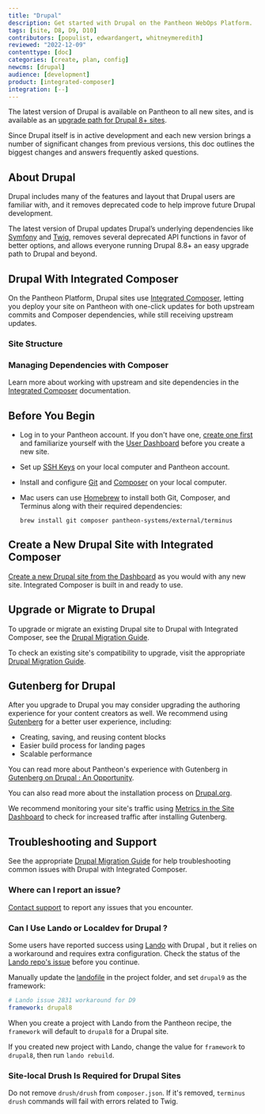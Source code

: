 ```yaml
---
title: "Drupal"
description: Get started with Drupal on the Pantheon WebOps Platform.
tags: [site, D8, D9, D10]
contributors: [populist, edwardangert, whitneymeredith]
reviewed: "2022-12-09"
contenttype: [doc]
categories: [create, plan, config]
newcms: [drupal]
audience: [development]
product: [integrated-composer]
integration: [--]
---
```


The latest version of Drupal is available on Pantheon to all new sites, and is available as an [upgrade path for Drupal 8+ sites](/drupal-migration).

Since Drupal itself is in active development and each new version brings a number of significant changes from previous versions, this doc outlines the biggest changes and answers frequently asked questions.

## About Drupal

Drupal includes many of the features and layout that Drupal users are familiar with, and it removes deprecated code to help improve future Drupal development.

The latest version of Drupal updates Drupal’s underlying dependencies like [Symfony](https://symfony.com/) and [Twig](https://twig.symfony.com/), removes several deprecated API functions in favor of better options, and allows everyone running Drupal 8.8+ an easy upgrade path to Drupal and beyond.

## Drupal With Integrated Composer

On the Pantheon Platform, Drupal sites use [Integrated Composer](/guides/integrated-composer), letting you deploy your site on Pantheon with one-click updates for both upstream commits and Composer dependencies, while still receiving upstream updates.

### Site Structure

<Partial file="ic-upstream-structure.md" />

### Managing Dependencies with Composer

Learn more about working with upstream and site dependencies in the [Integrated Composer](/guides/integrated-composer) documentation.

## Before You Begin

- Log in to your Pantheon account. If you don't have one, [create one first](https://pantheon.io/register?docs) and familiarize yourself with the [User Dashboard](/guides/quickstart/user-dashboard) before you create a new site.

- Set up [SSH Keys](/ssh-keys) on your local computer and Pantheon account.

- Install and configure [Git](/guides/git/git-config) and [Composer](https://getcomposer.org/download/) on your local computer.

- Mac users can use [Homebrew](https://brew.sh/) to install both Git, Composer,  and Terminus along with their required dependencies:

     ```bash{promptUser:user}
     brew install git composer pantheon-systems/external/terminus
     ```

## Create a New Drupal Site with Integrated Composer

[Create a new Drupal site from the Dashboard](/guides/legacy-dashboard/create-sites) as you would with any new site. Integrated Composer is built in and ready to use.

## Upgrade or Migrate to Drupal 

To upgrade or migrate an existing Drupal site to Drupal with Integrated Composer, see the [Drupal Migration Guide](/drupal-migration).

To check an existing site's compatibility to upgrade, visit the appropriate [Drupal Migration Guide](/drupal-migration).

## Gutenberg for Drupal 

After you upgrade to Drupal you may consider upgrading the authoring experience for your content creators as well. We recommend using [Gutenberg](https://www.drupal.org/project/gutenberg) for a better user experience, including:

 - Creating, saving, and reusing content blocks
 - Easier build process for landing pages
 - Scalable performance

You can read more about Pantheon's experience with Gutenberg in [Gutenberg on Drupal : An Opportunity](https://pantheon.io/blog/gutenberg-drupal).

You can also read more about the installation process on [Drupal.org](https://www.drupal.org/docs/contributed-modules/gutenberg/installation-and-upgrades).

We recommend monitoring your site's traffic using [Metrics in the Site Dashboard](/guides/legacy-dashboard/metrics) to check for increased traffic after installing Gutenberg.

## Troubleshooting and Support

See the appropriate [Drupal Migration Guide](/drupal-migration) for help troubleshooting common issues with Drupal with Integrated Composer.

### Where can I report an issue?

[Contact support](/guides/support) to report any issues that you encounter.

### Can I Use Lando or Localdev for Drupal ?

Some users have reported success using [Lando](https://docs.lando.dev/basics/) with Drupal , but it relies on a workaround and requires extra configuration. Check the status of the [Lando repo's issue](https://github.com/lando/lando/issues/2831#issuecomment-771833900) before you continue.

Manually update the [landofile](https://docs.lando.dev/config/lando.html#base-file) in the project folder, and set `drupal9` as the framework:

  ```yml:title=lando.yml
  # Lando issue 2831 workaround for D9
  framework: drupal8
  ```

When you create a project with Lando from the Pantheon recipe, the `framework` will default to `drupal8` for a Drupal site.

If you created new project with Lando, change the value for `framework` to `drupal8`, then run `lando rebuild`.

### Site-local Drush Is Required for Drupal Sites

Do not remove `drush/drush` from `composer.json`. If it's removed, `terminus drush` commands will fail with errors related to Twig.